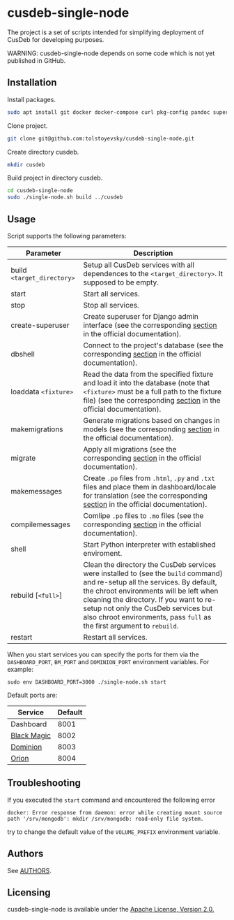 # cusdeb-single-node 

The project is a set of scripts intended for simplifying deployment of CusDeb for developing purposes.

WARNING: cusdeb-single-node depends on some code which is not yet published in GitHub.

## Installation

Install packages.
```bash
sudo apt install git docker docker-compose curl pkg-config pandoc supervisor python3-pip virtualenv postgresql postgresql-server-dev-all qemu-user-static whois -y
 ```

Clone project.
```bash
git clone git@github.com:tolstoyevsky/cusdeb-single-node.git
```

Create directory cusdeb.
 ```bash
mkdir cusdeb
```
Build project in directory cusdeb.
 ```bash
cd cusdeb-single-node
sudo ./single-node.sh build ../cusdeb
```

## Usage

Script supports the following parameters:

| Parameter    | Description |
|------------|---------|
| build `<target_directory>` | Setup all CusDeb services with all dependences to the `<target_directory>`. It supposed to be empty.
| start                  | Start all services.
| stop                   | Stop all services.
| create-superuser       | Create superuser for Django admin interface (see the corresponding [section](https://docs.djangoproject.com/en/2.2/ref/django-admin/#createsuperuser) in the official documentation).
| dbshell                | Connect to the project's database (see the corresponding [section](https://docs.djangoproject.com/en/2.2/ref/django-admin/#dbshell) in the official documentation).
| loaddata `<fixture>`   | Read the data from the specified fixture and load it into the database (note that `<fixture>` must be a full path to the fixture file) (see the corresponding [section](https://docs.djangoproject.com/en/2.2/ref/django-admin/#loaddata) in the official documentation).
| makemigrations         | Generate migrations based on changes in models (see the corresponding [section](https://docs.djangoproject.com/en/2.2/ref/django-admin/#makemigrations) in the official documentation).
| migrate                | Apply all migrations (see the corresponding [section](https://docs.djangoproject.com/en/2.2/ref/django-admin/#migrate) in the official documentation).
| makemessages           | Create `.po` files from `.html`, `.py` and `.txt` files and place them in dashboard/locale for translation (see the corresponding [section](https://docs.djangoproject.com/en/2.2/ref/django-admin/#makemessages) in the official documentation).
| compilemessages        | Comlipe `.po` files to `.mo` files (see the corresponding [section](https://docs.djangoproject.com/en/2.2/ref/django-admin/#compilemessages) in the official documentation).
| shell                  | Start Python interpreter with established enviroment.
| rebuild  [`<full>`]    | Clean the directory the CusDeb services were installed to (see the `build` command) and re-setup all the services. By default, the chroot environments will be left when cleaning the directory. If you want to re-setup not only the CusDeb services but also chroot environments, pass `full` as the first argument to `rebuild`.
| restart                | Restart all services.


When you start services you can specify the ports for them via the `DASHBOARD_PORT`, `BM_PORT` and `DOMINION_PORT` environment variables. For example: 
```
sudo env DASHBOARD_PORT=3000 ./single-node.sh start
``` 
Default ports are:

| Service                                                   | Default |
|-----------------------------------------------------------|---------|
| Dashboard                                                 | 8001    |
| [Black Magic](https://github.com/tolstoyevsky/blackmagic) | 8002    |
| [Dominion](https://github.com/tolstoyevsky/dominion)      | 8003    |
| [Orion](https://github.com/tolstoyevsky/orion)            | 8004    |

## Troubleshooting

If you executed the `start` command and encountered the following error

```
docker: Error response from daemon: error while creating mount source path '/srv/mongodb': mkdir /srv/mongodb: read-only file system.
```

try to change the default value of the `VOLUME_PREFIX` environment variable.

## Authors

See [AUTHORS](https://github.com/tolstoyevsky/cusdeb-single-node/blob/master/AUTHORS.md).
    
## Licensing

cusdeb-single-node is available under the [Apache License, Version 2.0.](https://github.com/tolstoyevsky/cusdeb-single-node/blob/master/LICENSE)

